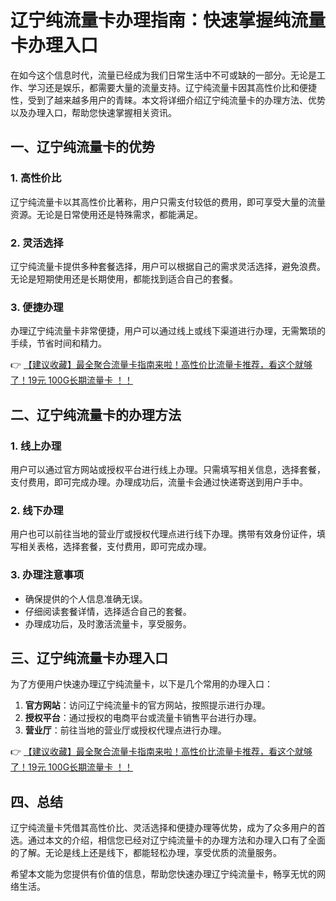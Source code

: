 # 辽宁纯流量卡办理指南：快速掌握纯流量卡办理入口

在如今这个信息时代，流量已经成为我们日常生活中不可或缺的一部分。无论是工作、学习还是娱乐，都需要大量的流量支持。辽宁纯流量卡因其高性价比和便捷性，受到了越来越多用户的青睐。本文将详细介绍辽宁纯流量卡的办理方法、优势以及办理入口，帮助您快速掌握相关资讯。

## 一、辽宁纯流量卡的优势

### 1. 高性价比
辽宁纯流量卡以其高性价比著称，用户只需支付较低的费用，即可享受大量的流量资源。无论是日常使用还是特殊需求，都能满足。

### 2. 灵活选择
辽宁纯流量卡提供多种套餐选择，用户可以根据自己的需求灵活选择，避免浪费。无论是短期使用还是长期使用，都能找到适合自己的套餐。

### 3. 便捷办理
办理辽宁纯流量卡非常便捷，用户可以通过线上或线下渠道进行办理，无需繁琐的手续，节省时间和精力。

👉 [【建议收藏】最全聚合流量卡指南来啦！高性价比流量卡推荐，看这个就够了！19元 100G长期流量卡 ！！](https://bit.ly/Liuliangka)

## 二、辽宁纯流量卡的办理方法

### 1. 线上办理
用户可以通过官方网站或授权平台进行线上办理。只需填写相关信息，选择套餐，支付费用，即可完成办理。办理成功后，流量卡会通过快递寄送到用户手中。

### 2. 线下办理
用户也可以前往当地的营业厅或授权代理点进行线下办理。携带有效身份证件，填写相关表格，选择套餐，支付费用，即可完成办理。

### 3. 办理注意事项
- 确保提供的个人信息准确无误。
- 仔细阅读套餐详情，选择适合自己的套餐。
- 办理成功后，及时激活流量卡，享受服务。

## 三、辽宁纯流量卡办理入口

为了方便用户快速办理辽宁纯流量卡，以下是几个常用的办理入口：

1. **官方网站**：访问辽宁纯流量卡的官方网站，按照提示进行办理。
2. **授权平台**：通过授权的电商平台或流量卡销售平台进行办理。
3. **营业厅**：前往当地的营业厅或授权代理点进行办理。

👉 [【建议收藏】最全聚合流量卡指南来啦！高性价比流量卡推荐，看这个就够了！19元 100G长期流量卡 ！！](https://bit.ly/Liuliangka)

## 四、总结

辽宁纯流量卡凭借其高性价比、灵活选择和便捷办理等优势，成为了众多用户的首选。通过本文的介绍，相信您已经对辽宁纯流量卡的办理方法和办理入口有了全面的了解。无论是线上还是线下，都能轻松办理，享受优质的流量服务。

希望本文能为您提供有价值的信息，帮助您快速办理辽宁纯流量卡，畅享无忧的网络生活。